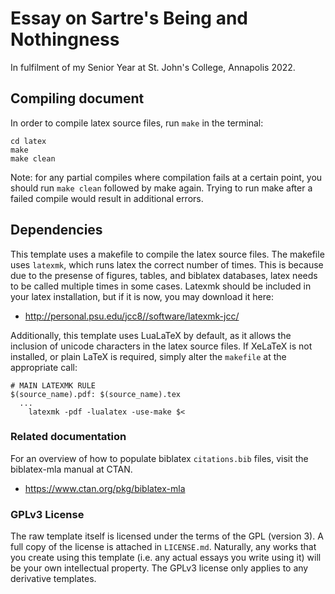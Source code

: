 # Essay on Sartre's Being and Nothingness

In fulfilment of my Senior Year at St. John's College, Annapolis 2022.

## Compiling document

In order to compile latex source files, run `make` in the terminal:
```
cd latex
make
make clean
```

Note: for any partial compiles where compilation fails at a certain point, you
should run `make clean` followed by make again. Trying to run make after a
failed compile would result in additional errors.

## Dependencies
This template uses a makefile to compile the latex source files. The makefile
uses `latexmk`, which runs latex the correct number of times. This is because
due to the presense of figures, tables, and biblatex databases, latex needs to
be called multiple times in some cases. Latexmk should be included in your
latex installation, but if it is now, you may download it here:

* http://personal.psu.edu/jcc8//software/latexmk-jcc/

Additionally, this template uses LuaLaTeX by default, as it allows
the inclusion of unicode characters in the latex source files. If XeLaTeX is
not installed, or plain LaTeX is required, simply alter the `makefile` at the
appropriate call:

```
# MAIN LATEXMK RULE
$(source_name).pdf: $(source_name).tex
  ...
	latexmk -pdf -lualatex -use-make $<
```

### Related documentation
For an overview of how to populate biblatex `citations.bib` files, visit the
biblatex-mla manual at CTAN.

* https://www.ctan.org/pkg/biblatex-mla

### GPLv3 License
The raw template itself is licensed under the terms of the GPL (version 3). A
full copy of the license is attached in `LICENSE.md`. Naturally, any works
that you create using this template (i.e. any actual essays you write using
it) will be your own intellectual property. The GPLv3 license only applies to
any derivative templates.
